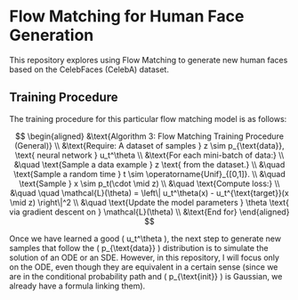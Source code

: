 # Flow Matching for Human Face Generation

This repository explores using Flow Matching to generate new human faces based on the CelebFaces (CelebA) dataset.

## Training Procedure

The training procedure for this particular flow matching model is as follows:

$$
\begin{aligned}
&\text{Algorithm 3: Flow Matching Training Procedure (General)} \\
&\text{Require: A dataset of samples } z \sim p_{\text{data}}, \text{ neural network } u_t^\theta \\
&\text{For each mini-batch of data:} \\
&\quad \text{Sample a data example } z \text{ from the dataset.} \\
&\quad \text{Sample a random time } t \sim \operatorname{Unif}_{[0,1]}. \\
&\quad \text{Sample } x \sim p_t(\cdot \mid z) \\
&\quad \text{Compute loss:} \\
&\quad \quad \mathcal{L}(\theta) = \left\| u_t^\theta(x) - u_t^{\text{target}}(x \mid z) \right\|^2 \\
&\quad \text{Update the model parameters } \theta \text{ via gradient descent on } \mathcal{L}(\theta) \\
&\text{End for}
\end{aligned}
$$

Once we have learned a good \( u_t^\theta \), the next step to generate new samples that follow the \( p_{\text{data}} \) distribution is to simulate the solution of an ODE or an SDE. However, in this repository, I will focus only on the ODE, even though they are equivalent in a certain sense (since we are in the conditional probability path and \( p_{\text{init}} \) is Gaussian, we already have a formula linking them).

